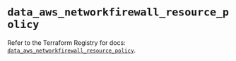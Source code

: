 # `data_aws_networkfirewall_resource_policy`

Refer to the Terraform Registry for docs: [`data_aws_networkfirewall_resource_policy`](https://registry.terraform.io/providers/hashicorp/aws/6.11.0/docs/data-sources/networkfirewall_resource_policy).
